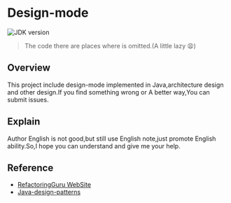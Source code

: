 # Design-mode
![JDK version](https://img.shields.io/badge/JDK-1.8-green)
> The code there are places where is omitted.(A little lazy 😩)
## Overview
This project include design-mode implemented in Java,architecture design and other design.If you find something wrong 
or A better way,You can submit issues.


## Explain
Author English is not good,but still use English note,just promote English ability.So,I hope you can understand and give
me your help.

## Reference
* [RefactoringGuru WebSite](https://refactoringguru.cn/)
* [Java-design-patterns](https://github.com/iluwatar/java-design-patterns)

